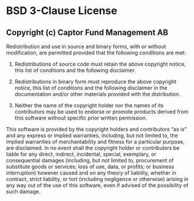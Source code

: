 # BSD 3-Clause License

## Copyright (c) Captor Fund Management AB

Redistribution and use in source and binary forms, with or without modification, are
permitted provided that the following conditions are met:

1. Redistributions of source code must retain the above copyright notice, this list of
   conditions and the following disclaimer.

2. Redistributions in binary form must reproduce the above copyright notice, this list
   of conditions and the following disclaimer in the documentation and/or other
   materials provided with the distribution.

3. Neither the name of the copyright holder nor the names of its contributors may be
   used to endorse or promote products derived from this software without specific prior
   written permission.

This software is provided by the copyright holders and contributors “as is” and any
express or implied warranties, including, but not limited to, the implied warranties of
merchantability and fitness for a particular purpose, are disclaimed. In no event shall
the copyright holder or contributors be liable for any direct, indirect, incidental,
special, exemplary, or consequential damages (including, but not limited to, procurement
of substitute goods or services; loss of use, data, or profits; or business interruption)
however caused and on any theory of liability, whether in contract, strict liability,
or tort (including negligence or otherwise) arising in any way out of the use of this
software, even if advised of the possibility of such damage.
